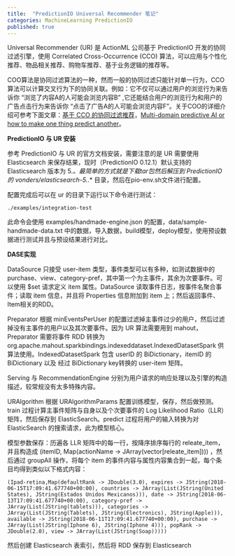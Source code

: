 ```yaml
---
title:  "PredictionIO Universal Recommender 笔记"
categories: MachineLearning PredictionIO
published: true
---
```


Universal Recommender (UR) 是 ActionML 公司基于 PredictionIO 开发的协同过滤引擎，使用 Correlated Cross-Occurrence (CCO) 算法，可以应用与个性化推荐、物品相关推荐、购物车推荐、基于业务逻辑的推荐等。

COO算法是协同过滤算法的一种，然而一般的协同过滤只能针对单一行为，CCO算法可以计算交叉行为下的协同关联。例如：它不仅可以通过用户的浏览行为来告诉你 “浏览了内容A的人可能会浏览内容B” ,它还能结合用户的浏览行为和用户的广告点击行为来告诉你 “点击了广告A的人可能会浏览内容F”。关于COO的详细介绍可参考下面文章：[基于 CCO 的协同过滤推荐](http://hejunhao.me/archives/1083)，[Multi-domain predictive AI or how to make one thing predict another](https://developer.ibm.com/dwblog/2017/mahout-spark-correlated-cross-occurences/)。


**PredictionIO 与 UR 安装**

参考 PredictionIO 与 UR 的官方文档安装，需要注意的是 UR 需要使用 Elasticsearch 来保存结果，现时（PredictionIO 0.12.1）默认支持的 Elasticsearch 版本为 5.*。最简单的方式就是下载tar包然后解压到 PredictionIO 的 vonders/elasticsearch-5.*.* 目录，然后在pio-env.sh文件进行配置。

配置完成后可以在 ur 的目录下运行以下命令进行测试：

```
./examples/integration-test
```

此命令会使用 examples/handmade-engine.json 的配置，data/sample-handmade-data.txt 中的数据，导入数据，build模型，deploy模型，使用预设数据进行测试并且与预设结果进行对比。

**DASE实现**

DataSource 只接受 user-item 类型，事件类型可以有多种，如测试数据中的 purchase、view、category-pref，其中第一个为主事件，其余为次要事件。可以使用 $set 请求定义 item 属性。DataSource 读取事件日志，按事件名聚合事件；读取 item 信息，并且将 Properties 信息附加到 item 上；然后返回事件、Item相关的RDD。

Preparator 根据 minEventsPerUser 的配置过滤掉主事件过少的用户，然后过滤掉没有主事件的用户以及其次要事件。因为 UR 算法需要用到 mahout，Preparator 需要将事件 RDD 转换为 org.apache.mahout.sparkbindings.indexeddataset.IndexedDatasetSpark 供算法使用。IndexedDatasetSpark 包含 userID 的 BiDictionary，itemID 的 BiDictionary 以及 经过 BiDictionary key转换的 user-item 矩阵。

Serving 与 RecommendationEngine 分别为用户请求的响应处理以及引擎的构造描述，较常规没有太多特殊内容。

URAlgorithm 根据 URAlgorithmParams 配置训练模型，保存，然后做预测。train 过程计算主事件矩阵与自身以及个次要事件的 Log Likelihood Ratio（LLR） 矩阵，然后保存到 ElasticSearch。predict 过程将用户的输入转换为对 ElasticSearch 的搜索请求，此为模型核心。

模型参数保存：历遍各 LLR 矩阵中的每一行，按降序排序每行的 releate_item，并且构造成 (itemID, Map(actionName -> JArray(vector[releate_item]))) ，然后通过 groupAll 操作，将每个 item 的事件内容与属性内容集合到一起，每个条目均得到类似以下格式内容：

```
(Ipad-retina,Map(defaultRank -> JDouble(3.0), expires -> JString(2018-06-15T17:09:41.677740+00:00), countries -> JArray(List(JString(United States), JString(Estados Unidos Mexicanos))), date -> JString(2018-06-13T17:09:41.677740+00:00), category-pref -> JArray(List(JString(tablets))), categories -> JArray(List(JString(Tablets), JString(Electronics), JString(Apple))), available -> JString(2018-06-11T17:09:41.677740+00:00), purchase -> JArray(List(JString(Iphone 6), JString(Iphone 4))), popRank -> JDouble(2.0), view -> JArray(List(JString(Soap)))))

```

然后创建 Elasticsearch 表索引，然后将 RDD 保存到 Elasticsearch



